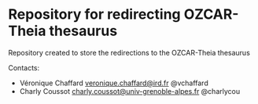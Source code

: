 Repository for redirecting OZCAR-Theia thesaurus
================================================

Repository created to store the redirections to the OZCAR-Theia thesaurus

Contacts: 
 
* Véronique Chaffard <veronique.chaffard@ird.fr> @vchaffard
* Charly Coussot <charly.coussot@univ-grenoble-alpes.fr> @charlycou
